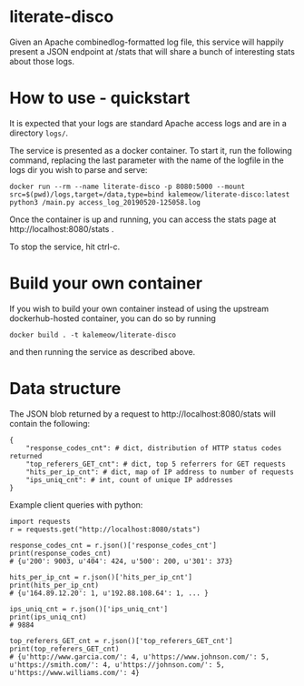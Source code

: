 # literate-disco
Given an Apache combinedlog-formatted log file, this service will happily present a JSON endpoint at /stats that will share a bunch of interesting stats about those logs.

# How to use - quickstart
It is expected that your logs are standard Apache access logs and are in a directory `logs/`.

The service is presented as a docker container.  To start it, run the following command, replacing the last parameter with the name of the logfile in the logs dir you wish to parse and serve:
```
docker run --rm --name literate-disco -p 8080:5000 --mount src=$(pwd)/logs,target=/data,type=bind kalemeow/literate-disco:latest python3 /main.py access_log_20190520-125058.log

```    
Once the container is up and running, you can access the stats page at http://localhost:8080/stats .

To stop the service, hit ctrl-c.

# Build your own container
If you wish to build your own container instead of using the upstream dockerhub-hosted container, you can do so by running
```
docker build . -t kalemeow/literate-disco
```
and then running the service as described above.

# Data structure
The JSON blob returned by a request to http://localhost:8080/stats will contain the following:
```
{
    "response_codes_cnt": # dict, distribution of HTTP status codes returned
    "top_referers_GET_cnt": # dict, top 5 referrers for GET requests
    "hits_per_ip_cnt": # dict, map of IP address to number of requests
    "ips_uniq_cnt": # int, count of unique IP addresses
}
```

Example client queries with python:
```
import requests
r = requests.get("http://localhost:8080/stats")

response_codes_cnt = r.json()['response_codes_cnt']
print(response_codes_cnt)
# {u'200': 9003, u'404': 424, u'500': 200, u'301': 373}

hits_per_ip_cnt = r.json()['hits_per_ip_cnt']
print(hits_per_ip_cnt)
# {u'164.89.12.20': 1, u'192.88.108.64': 1, ... }

ips_uniq_cnt = r.json()['ips_uniq_cnt']
print(ips_uniq_cnt)
# 9884

top_referers_GET_cnt = r.json()['top_referers_GET_cnt']
print(top_referers_GET_cnt)
# {u'http://www.garcia.com/': 4, u'https://www.johnson.com/': 5, u'https://smith.com/': 4, u'https://johnson.com/': 5, u'https://www.williams.com/': 4}
```
